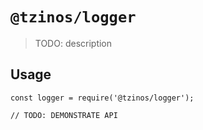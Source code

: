 # `@tzinos/logger`

> TODO: description

## Usage

```
const logger = require('@tzinos/logger');

// TODO: DEMONSTRATE API
```
